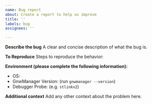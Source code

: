 ```yaml
---
name: Bug report
about: Create a report to help us improve
title: ''
labels: bug
assignees: ''

---
```


**Describe the bug**
A clear and concise description of what the bug is.

**To Reproduce**
Steps to reproduce the behavior:

**Environment (please complete the following information):**
 - OS:
 - GnwManager Version: (run `gnwmanager --version`)
- Debugger Probe: (e.g. `stlinkv2`)

**Additional context**
Add any other context about the problem here.
